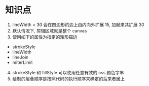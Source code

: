 # 知识点

1. lineWidth = 30 会在四边形的边上由内向外扩展 15, 加起来共扩展 30
2. 默认情况下, 剪辑区域就是整个 canvas
3. 使用如下的属性为指定的矩形描边
 - strokeStyle
 - lineWidth
 - lineJoin
 - miterLimit
4. strokeStyle 和 fillStyle 可以使用任意有效的 css 颜色字串
5. 绘制的层叠顺序是按照代码的执行顺序来确定的后来者居上